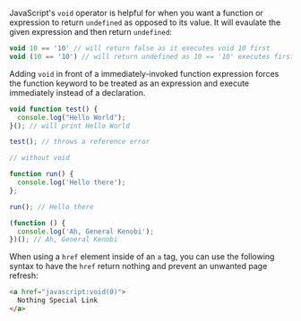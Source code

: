 JavaScript's `void` operator is helpful for when you want a function or expression to return `undefined` as opposed to its value.
It will evaulate the given expression and then return `undefined`:


```javascript
void 10 == '10' // will return false as it executes void 10 first
void (10 == '10') // will return undefined as 10 == '10' executes first.
```

Adding `void` in front of a immediately-invoked function expression forces the function keyword to be treated
as an expression and execute immediately instead of a declaration.
```javascript
void function test() {
  console.log("Hello World");
}(); // will print Hello World

test(); // throws a reference error

// without void

function run() {
  console.log('Hello there');
};

run(); // Hello there

(function () {
  console.log('Ah, General Kenobi');
})(); // Ah, General Kenobi
```

When using a `href` element inside of an `a` tag, you can use the following syntax to
have the `href` return nothing and prevent an unwanted page refresh:

```html
<a href="javascript:void(0)">
  Nothing Special Link
</a>
```



